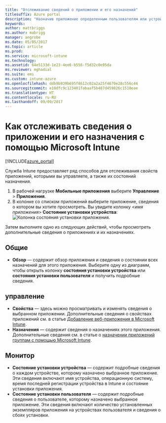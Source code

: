 ```yaml
---
title: "Отслеживание сведений о приложении и его назначений"
titlesuffix: Azure portal
description: "Назначив приложение определенным пользователям или устройствам, используйте эту информацию для отслеживания состояния приложения.\""
keywords: 
author: mattbriggs
ms.author: mabrigg
manager: angrobe
ms.date: 05/05/2017
ms.topic: article
ms.prod: 
ms.service: microsoft-intune
ms.technology: 
ms.assetid: 64e5133d-1e23-4ee6-b556-f5d32c0e95da
ms.reviewer: mghadial
ms.suite: ems
ms.custom: intune-azure
ms.openlocfilehash: ddb9b939b695f8612c02a2a25f4670e28c556c44
ms.sourcegitcommit: e10dfc9c123401fabaaf5b487d459826c1510eae
ms.translationtype: HT
ms.contentlocale: ru-RU
ms.lasthandoff: 09/09/2017
---
```

# <a name="how-to-monitor-app-information-and-assignments-with-microsoft-intune"></a>Как отслеживать сведения о приложении и его назначения с помощью Microsoft Intune

[!INCLUDE[azure_portal](./includes/azure_portal.md)]

Служба Intune предоставляет ряд способов для отслеживания свойств приложений, которыми вы управляете, а также их состояний назначения.

1. В рабочей нагрузке **Мобильные приложения** выберите **Управление** > **Приложения**.
2. В колонке со списком приложений выберите приложение, сведения о котором вы хотите просмотреть. Вы увидите колонку <*имя приложения*> **Состояние установки устройства**: ![Колонка состояния установки приложения](./media/monitor-apps.png).

Затем выполните одно из следующих действий, чтобы просмотреть дополнительные сведения о приложениях и их назначениях.

## <a name="general"></a>Общие

- **Обзор** — содержит обзор приложения и сведения о состоянии всех назначений для этого приложения. Выберите одну из диаграмм, чтобы открыть колонку **состояния установки устройства** или **состояния установки пользователя** и получить подробные сведения.

## <a name="manage"></a>управление

- **Свойства** — здесь можно просматривать и изменять сведения о выбранном приложении. Дополнительные сведения о свойствах приложений см. в статье [Добавление веб-приложения в Microsoft Intune](apps-add.md).
- **Назначения** — содержит сведения о назначениях этого приложения. Дополнительные сведения см. в статье о [назначении приложений группам с помощью Microsoft Intune](apps-deploy.md).

## <a name="monitor"></a>Монитор

- **Состояние установки устройства** — содержит подробные сведения о каждом устройстве, которому назначено выбранное приложение. Эти сведения включают имя устройства, операционную систему, время последней регистрации устройства в Intune и состояние установки приложения.
- **Состояние установки пользователя** — содержит подробные сведения о пользователе, которому назначено выбранное приложение. Эти сведения включают количество установленных экземпляров приложения на устройствах пользователя и сведения о сбоях установки.